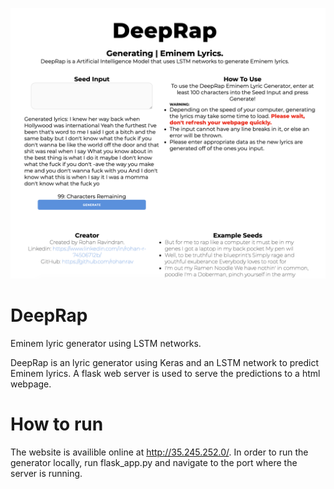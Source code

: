 ![](https://github.com/rohanrav/DeepRap/blob/master/Shot.png)

# DeepRap
Eminem lyric generator using LSTM networks.

DeepRap is an lyric generator using Keras and an LSTM network to predict Eminem lyrics. A flask web server is used to serve the predictions to a html webpage.

# How to run
The website is availible online at http://35.245.252.0/. In order to run the generator locally, run flask_app.py and navigate to the port where the server is running.
